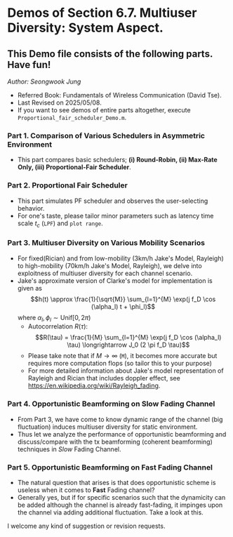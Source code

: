 # Demos of Section 6.7. Multiuser Diversity: System Aspect. 
## This Demo file consists of the following parts. Have fun!

*Author: Seongwook Jung*

- Referred Book: Fundamentals of Wireless Communication (David Tse).
- Last Revised on 2025/05/08.
- If you want to see demos of entire parts altogether, execute `Proportional_fair_scheduler_Demo.m`.


### Part 1. Comparison of Various Schedulers in Asymmetric Environment
- This part compares basic schedulers; **(i) Round-Robin, (ii) Max-Rate Only, (iii) Proportional-Fair Scheduler**.

### Part 2. Proportional Fair Scheduler
- This part simulates PF scheduler and observes the user-selecting behavior.
- For one's taste, please tailor minor parameters such as latency time scale $t_c$ (`LPF`) and `plot range`.

### Part 3. Multiuser Diversity on Various Mobility Scenarios
- For fixed(Rician) and from low-mobility (3km/h Jake's Model, Rayleigh) to high-mobility (70km/h Jake's Model, Rayleigh), we delve into exploitness of multiuser diversity for each channel scenario.
- Jake's approximate version of Clarke's model for implementation is given as $$h(t) \approx \frac{1}{\sqrt{M}} \sum_{l=1}^{M} \exp(j f_D \cos (\alpha_l) t + \phi_l)$$ where $\alpha_l, \phi_l \sim \text{Unif}[0, 2\pi)$
  - Autocorrelation $R(\tau)$: $$R(\tau) = \frac{1}{M} \sum_{l=1}^{M} \exp(j f_D \cos (\alpha_l) \tau) \longrightarrow J_0 (2 \pi f_D \tau)$$
  - Please take note that if $M \rightarrow \infty$ (`M`), it becomes more accurate but requires more computation flops (so tailor this to your purpose)
  - For more detailed information about Jake's model representation of Rayleigh and Rician that includes doppler effect, see https://en.wikipedia.org/wiki/Rayleigh_fading.

### Part 4. Opportunistic Beamforming on Slow Fading Channel
- From Part 3, we have come to know dynamic range of the channel (big fluctuation) induces multiuser diversity for static environment.
- Thus let we analyze the performance of opportunistic beamforming and discuss/compare with the tx beamforming (coherent beamforming) techniques in *Slow* Fading Channel.

### Part 5. Opportunistic Beamforming on Fast Fading Channel
- The natural question that arises is that does opportunistic scheme is useless when it comes to **Fast** Fading channel?
- Generally yes, but if for specific scenarios such that the dynamicity can be added although the channel is already fast-fading, it impinges upon the channel via adding additional fluctuation. Take a look at this.

I welcome any kind of suggestion or revision requests.

